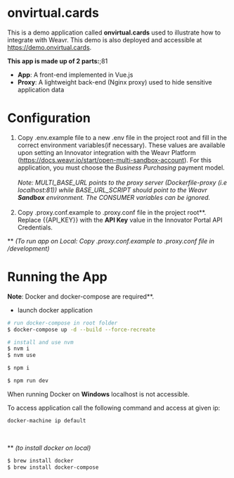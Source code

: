 # onvirtual.cards

This is a demo application called **onvirtual.cards** used to illustrate how to integrate with Weavr.  This demo is also deployed and accessible at https://demo.onvirtual.cards.

**This app is made up of 2 parts:**;81
- **App**: A front-end implemented in Vue.js
- **Proxy**: A lightweight back-end (Nginx proxy) used to hide sensitive application data

# Configuration
1. Copy .env.example file to a new .env file in the project root and fill in the correct environment variables(if necessary).  These values are available upon setting an Innovator integration with the Weavr Platform (https://docs.weavr.io/start/open-multi-sandbox-account).  For this application, you must choose the *Business Purchasing* payment model. 
<br> <br> *Note: MULTI_BASE_URL points to the proxy server (Dockerfile-proxy (i.e localhost:81)) while BASE_URL_SCRIPT should point to the Weavr **Sandbox** environment. The CONSUMER variables can be ignored.* <br> <br>
2. Copy .proxy.conf.example to .proxy.conf file in the project root**. Replace {{API_KEY}} with the **API Key** value in the Innovator Portal API Credentials.

** _(To run app on Local: Copy .proxy.conf.example to .proxy.conf file in  /development)_

# Running the App

**Note**: Docker and docker-compose are required**.
- launch docker application

 ``` bash
# run docker-compose in root folder
$ docker-compose up -d --build --force-recreate

# install and use nvm
$ nvm i
$ nvm use

$ npm i

$ npm run dev
```
When running Docker on **Windows** localhost is not accessible.

To access application call the following command and access at given ip:
``` bash
docker-machine ip default
```
<br> 

** _(to install docker on local)_
``` bash
$ brew install docker
$ brew install docker-compose
```
